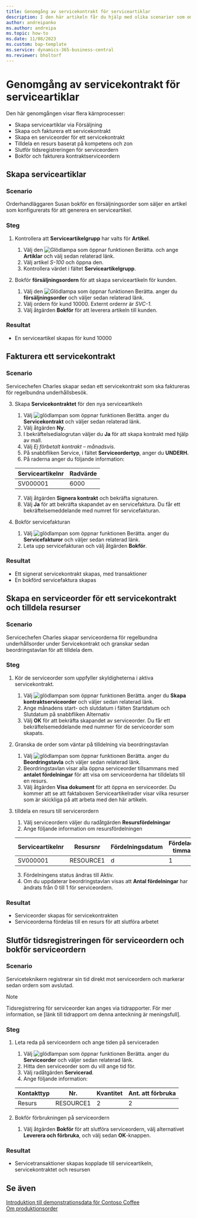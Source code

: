 ```yaml
---
title: Genomgång av servicekontrakt för serviceartiklar
description: I den här artikeln får du hjälp med olika scenarier som omfattar serviceartiklar och avtal.
author: andreipanko
ms.author: andreipa
ms.topic: how-to
ms.date: 11/08/2023
ms.custom: bap-template
ms.service: dynamics-365-business-central
ms.reviewer: bholtorf
---
```


# <a name="walkthrough-of-service-contracts-for-service-items"></a>Genomgång av servicekontrakt för serviceartiklar

Den här genomgången visar flera kärnprocesser:

- Skapa serviceartiklar via Försäljning
- Skapa och fakturera ett servicekontrakt
- Skapa en serviceorder för ett servicekontrakt
- Tilldela en resurs baserat på kompetens och zon
- Slutför tidsregistreringen för serviceordern
- Bokför och fakturera kontraktserviceordern

## <a name="create-service-items"></a>Skapa serviceartiklar

### <a name="scenario"></a>Scenario

Orderhandläggaren Susan bokför en försäljningsorder som säljer en artikel som konfigurerats för att generera en serviceartikel.  

### <a name="steps"></a>Steg

1. Kontrollera att **Serviceartikelgrupp** har valts för **Artikel**.
   
    1. Välj den ![Glödlampa som öppnar funktionen Berätta.](../../media/ui-search/search_small.png "Berätta vad du vill göra") och ange **Artiklar** och välj sedan relaterad länk.  
    2. Välj artikel *S-100* och öppna den.
    3. Kontrollera värdet i fältet **Serviceartikelgrupp**.
       
2. Bokför **försäljningsordern** för att skapa serviceartikeln för kunden.  

    1. Välj den ![Glödlampa som öppnar funktionen Berätta.](../../media/ui-search/search_small.png "Berätta för mig vad du vill göra") anger du **försäljningsorder** och väljer sedan relaterad länk.  
    2. Välj ordern för kund 10000. Externt ordernr är *SVC-1*.
    3. Välj åtgärden **Bokför** för att leverera artikeln till kunden.

### <a name="results"></a>Resultat

- En serviceartikel skapas för kund 10000

## <a name="invoice-a-service-contract"></a>Fakturera ett servicekontrakt

### <a name="scenario-1"></a>Scenario

Servicechefen Charles skapar sedan ett servicekontrakt som ska faktureras för regelbundna underhållsbesök.

3. Skapa **Servicekontraktet** för den nya serviceartikeln
    1. Välj ![glödlampan som öppnar funktionen Berätta.](../../media/ui-search/search_small.png "Berätta för mig vad du vill göra") anger du **Servicekontrakt** och väljer sedan relaterad länk.
    2. Välj åtgärden **Ny**.  
    3. I bekräftelsedialogrutan väljer du **Ja** för att skapa kontrakt med hjälp av mall. 
    4. Välj *Ej förbetalt kontrakt – månadsvis*.
    5. På snabbfliken Service, i fältet **Serviceordertyp**, anger du **UNDERH.**
    6. På raderna anger du följande information:

    |Serviceartikelnr|Radvärde|  
    |----------------|----------|  
    |SV000001|6000|

    7. Välj åtgärden **Signera kontrakt** och bekräfta signaturen.
    8. Välj **Ja** för att bekräfta skapandet av en servicefaktura. Du får ett bekräftelsemeddelande med numret för servicefakturan.

3. Bokför servicefakturan
   1. Välj ![glödlampan som öppnar funktionen Berätta.](../../media/ui-search/search_small.png "Berätta vad du vill göra") anger du **Servicefakturor** och väljer sedan relaterad länk.
   2. Leta upp servicefakturan och välj åtgärden **Bokför**.

### <a name="results-1"></a>Resultat

- Ett signerat servicekontrakt skapas, med transaktioner
- En bokförd servicefaktura skapas

## <a name="create-a-service-order-for-a-service-contract-and-assign-resources"></a>Skapa en serviceorder för ett servicekontrakt och tilldela resurser

### <a name="scenario-2"></a>Scenario

Servicechefen Charles skapar serviceorderna för regelbundna underhållsorder under Servicekontrakt och granskar sedan beordringstavlan för att tilldela dem.

### <a name="steps-1"></a>Steg

1. Kör de serviceorder som uppfyller skyldigheterna i aktiva servicekontrakt.
   1. Välj ![glödlampan som öppnar funktionen Berätta.](../../media/ui-search/search_small.png "Berätta vad du vill göra") anger du **Skapa kontraktserviceorder** och väljer sedan relaterad länk.
   2. Ange månadens start- och slutdatum i fälten Startdatum och Slutdatum på snabbfliken Alternativ
   3. Välj **OK** för att bekräfta skapandet av serviceorder. Du får ett bekräftelsemeddelande med nummer för de serviceorder som skapats.

2. Granska de order som väntar på tilldelning via beordringstavlan
   1. Välj ![glödlampan som öppnar funktionen Berätta.](../../media/ui-search/search_small.png "Berätta vad du vill göra") anger du **Beordringstavla** och väljer sedan relaterad länk.
   2. Beordringstavlan visar alla öppna serviceorder tillsammans med **antalet fördelningar** för att visa om serviceorderna har tilldelats till en resurs.
   3. Välj åtgärden **Visa dokument** för att öppna en serviceorder.  Du kommer att se att faktaboxen Serviceartikelrader visar vilka resurser som är skickliga på att arbeta med den här artikeln.

3. tilldela en resurs till servicerordern
   1. Välj serviceordern väljer du radåtgärden **Resursfördelningar**
   2. Ange följande information om resursfördelningen

    |Serviceartikelnr|Resursnr|Fördelningsdatum|Fördelade timmar|
    |----------------|------------|---------------|---------------|  
    |SV000001|RESOURCE1|d|1|

    3. Fördelningens status ändras till Aktiv.
    4. Om du uppdaterar beordringstavlan visas att **Antal fördelningar** har ändrats från 0 till 1 för serviceordern.

### <a name="results-2"></a>Resultat

- Serviceorder skapas för servicekontrakten
- Serviceorderna fördelas till en resurs för att slutföra arbetet

## <a name="complete-the-time-entry-for-the-service-order-and-post-the-service-order"></a>Slutför tidsregistreringen för serviceordern och bokför serviceordern

### <a name="scenario-3"></a>Scenario

Serviceteknikern registrerar sin tid direkt mot serviceordern och markerar sedan ordern som avslutad.

> [!NOTE]
> Tidsregistrering för serviceorder kan anges via tidrapporter. För mer information, se [länk till tidrapport om denna anteckning är meningsfull].

### <a name="steps-2"></a>Steg

1. Leta reda på serviceordern och ange tiden på serviceraden
   1. Välj ![glödlampan som öppnar funktionen Berätta.](../../media/ui-search/search_small.png "Berätta vad du vill göra") anger du **Serviceorder** och väljer sedan relaterad länk.
   2. Hitta den serviceorder som du vill ange tid för.
   3. Välj radåtgärden **Servicerad**.
   4. Ange följande information:

    |Kontakttyp|Nr.|Kvantitet|Ant. att förbruka|
    |----|---|--------|--------|   
    |Resurs|RESOURCE1|2|2|

2. Bokför förbrukningen på serviceordern
   1. Välj åtgärden **Bokför** för att slutföra serviceordern, välj alternativet **Leverera och förbruka**, och välj sedan **OK**-knappen.

### <a name="results-3"></a>Resultat

- Servicetransaktioner skapas kopplade till serviceartikeln, servicekontraktet och resursen

## <a name="see-also"></a>Se även

[Introduktion till demonstrationsdata för Contoso Coffee](../../contoso-coffee/contoso-coffee-intro.md)  
[Om produktionsorder](../../production-about-production-orders.md)
